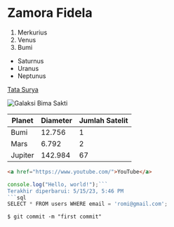 # Zamora Fidela

1. Merkurius
2. Venus
3. Bumi

- Saturnus
- Uranus
- Neptunus

[Tata Surya](https://solarsystem.nasa.gov/)

![Galaksi Bima Sakti](https://example.com/images/milky-way-galaxy.jpg)

| Planet | Diameter | Jumlah Satelit |
| ------- | -------- | -------------- |
| Bumi | 12.756 | 1 |
| Mars | 6.792 | 2 |
| Jupiter | 142.984 | 67 |

```html
<a href="https://www.youtube.com/">YouTube</a>
```
```js
console.log("Hello, world!");```
Terakhir diperbarui: 5/15/23, 5:46 PM
```sql
SELECT * FROM users WHERE email = 'romi@gmail.com';
```
```shell
$ git commit -m "first commit"
```